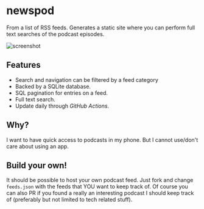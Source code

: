 # newspod

From a list of RSS feeds. Generates a static site where you can perform full text searches of the podcast episodes.

![screenshot](static/Screenshot_2025-07-17_at_02-52-38_newspod.png)

## Features

- Search and navigation can be filtered by a feed category
- Backed by a SQLite database.
- SQL pagination for entries on a feed.
- Full text search.
- Update daily through *GitHub Actions*.

## Why?

I want to have quick access to podcasts in my phone. But I cannot use/don't care about using an app.

## Build your own!

It should be possible to host your own podcast feed. Just fork and change `feeds.json` with the feeds that YOU want to keep track of. Of course you can also PR if you found a really an interesting podcast I should keep track of (preferably but not limited to tech related stuff).
